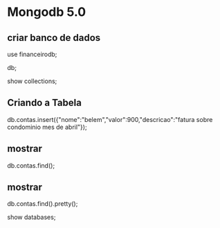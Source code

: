 # Mongodb 5.0
## criar banco de dados
use financeirodb;

db;

show collections;
## Criando a Tabela
db.contas.insert({"nome":"belem","valor":900,"descricao":"fatura sobre condominio mes de abril"});

## mostrar
db.contas.find();
## mostrar
db.contas.find().pretty();

show databases;



